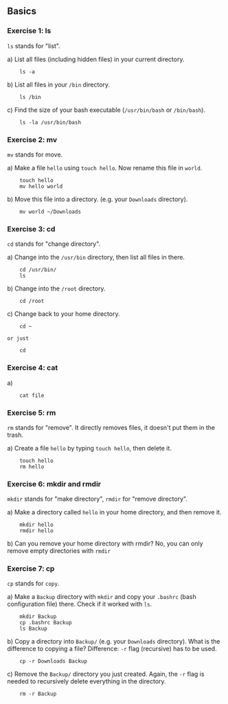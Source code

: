 ## Basics

### Exercise 1: ls

`ls` stands for "list".

a) List all files (including hidden files) in your current directory.
```
    ls -a
```

b) List all files in your `/bin` directory.
```
    ls /bin
```

c) Find the size of your bash executable (`/usr/bin/bash` or `/bin/bash`).
```
    ls -la /usr/bin/bash
```


### Exercise 2: mv

`mv` stands for move.

a) Make a file `hello` using `touch hello`. Now rename this file in `world`.
```
    touch hello
    mv hello world
```

b) Move this file into a directory. (e.g. your `Downloads` directory).
```
    mv world ~/Downloads
```

### Exercise 3: cd
`cd` stands for "change directory".

a) Change into the `/usr/bin` directory, then list all files in there.
```
    cd /usr/bin/
    ls
```

b) Change into the `/root` directory.
```
    cd /root
```

c) Change back to your home directory.
```
    cd ~
```
    or just
```
    cd
```

### Exercise 4: cat

a)
```
    cat file
```

### Exercise 5: rm

`rm` stands for "remove". It directly removes files, it doesn't put them in the trash.

a) Create a file `hello` by typing `touch hello`, then delete it.
```
    touch hello
    rm hello
```

### Exercise 6: mkdir and rmdir

`mkdir` stands for "make directory", `rmdir` for "remove directory".

a) Make a directory called `hello` in your home directory, and then remove it.
```
    mkdir hello
    rmdir hello
```

b) Can you remove your home directory with rmdir?
    No, you can only remove empty directories with `rmdir`

### Exercise 7: cp

`cp` stands for `copy`.

a) Make a `Backup` directory with `mkdir` and copy your `.bashrc` (bash configuration file) there. Check if it worked with `ls`.
```
    mkdir Backup
    cp .bashrc Backup
    ls Backup
```

b) Copy a directory into `Backup/` (e.g. your `Downloads` directory). What is the difference to copying a file?
    Difference: `-r` flag (recursive) has to be used.
```
    cp -r Downloads Backup
```

c) Remove the `Backup/` directory you just created.
    Again, the `-r` flag is needed to recursively delete everything in the directory.
```
    rm -r Backup
```

